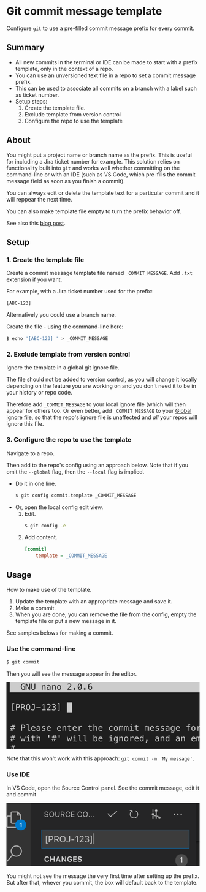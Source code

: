 # Git commit message template

Configure `git` to use a pre-filled commit message prefix for every commit. 

## Summary

- All new commits in the terminal or IDE can be made to start with a prefix template, only in the context of a repo.
- You can use an unversioned text file in a repo to set a commit message prefix.
- This can be used to associate all commits on a branch with a label such as ticket number.
- Setup steps:
	1. Create the template file.
	2. Exclude template from version control
	3. Configure the repo to use the template


## About

You might put a project name or branch name as the prefix. This is useful for including a Jira ticket number for example. This solution relies on functionality built into `git` and works well whether committing on the command-line or with an IDE (such as VS Code, which pre-fills the commit message field as soon as you finish a commit).

You can always edit or delete the template text for a particular commit and it will reppear the next time.

You can also make template file empty to turn the prefix behavior off.

See also this [blog post](https://thoughtbot.com/blog/better-commit-messages-with-a-gitmessage-template).


## Setup

### 1. Create the template file

Create a commit message template file named `_COMMIT_MESSAGE`. Add `.txt` extension if you want.

For example, with a Jira ticket number used for the prefix:

```
[ABC-123] 
```

Alternatively you could use a branch name.

Create the file - using the command-line here:

```sh
$ echo '[ABC-123] ' > _COMMIT_MESSAGE
```

### 2. Exclude template from version control

Ignore the template in a global git ignore file.

The file should not be added to version control, as you will change it locally depending on the feature you are working on and you don't need it to be in your history or repo code.

Therefore add `_COMMIT_MESSAGE` to your local ignore file (which will then appear for others too. Or even better, add `_COMMIT_MESSAGE` to your [Global ignore file](global_ignore_file.md), so that the repo's ignore file is unaffected and _all_ your repos will ignore this file.


### 3. Configure the repo to use the template

Navigate to a repo.

Then add to the repo's config using an approach below. Note that if you omit the `--global` flag, then the `--local` flag is implied.

- Do it in one line.
	```sh
	$ git config commit.template _COMMIT_MESSAGE
	```
- Or, open the local config edit view.
	1. Edit.
		```sh
		$ git config -e
		```
	2. Add content.
		```ini
		[commit]
			template = _COMMIT_MESSAGE
		```


## Usage

How to make use of the template.

1. Update the template with an appropriate message and save it.
2. Make a commit.
3. When you are done, you can remove the file from the config, empty the template file or put a new message in it.

See samples belows for making a commit.

### Use the command-line

```sh
$ git commit
```

Then you will see the message appear in the editor.

![Command-line](/.image/command-line.png)

Note that this won't work with this approach: `git commit -m 'My message'`.

### Use IDE

In VS Code, open the Source Control panel. See the commit message, edit it and commit

![VS Code](/.image/vs-code.png)

You might not see the message the very first time after setting up the prefix. But after that, whever you commit, the box will default back to the template.

